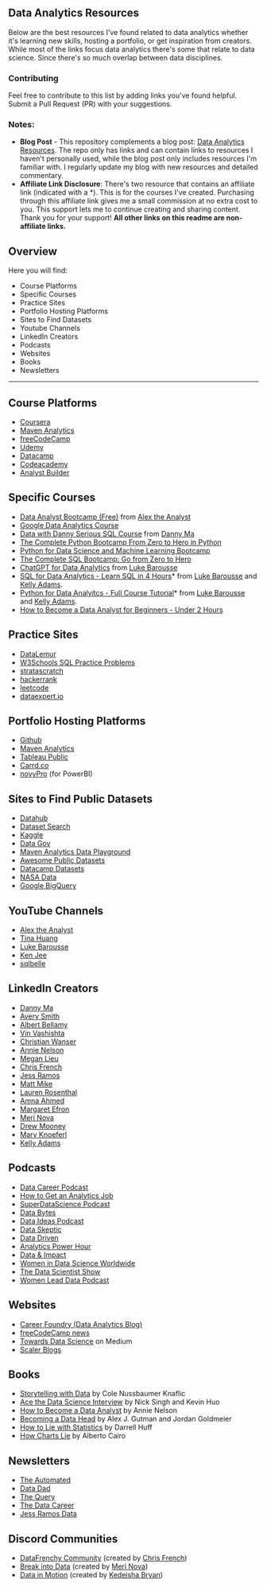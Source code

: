 ## Data Analytics Resources

Below are the best resources I've found related to data analytics whether it's learning new skills, hosting a portfolio, or get inspiration from creators. While most of the links focus data analytics there's some that relate to data science. 
Since there's so much overlap between data disciplines. 

### Contributing
Feel free to contribute to this list by adding links you've found helpful. Submit a Pull Request (PR) with your suggestions.

### Notes: 
- **Blog Post** - This repository complements a blog post: [Data Analytics Resources](https://www.kellyjadams.com/post/data-analytics-resources). The repo only has links and can contain links to resources I haven't personally used, while the blog post only includes resources I'm familiar with. I regularly update my blog with new resources and detailed commentary.
- **Affiliate Link Disclosure**: There's two resource that contains an affiliate link (indicated with a *). This is for the courses I've created. Purchasing through this affiliate link gives me a small commission at no extra cost to you. This support lets me to continue creating and sharing content. Thank you for your support! **All other links on this readme are non-affiliate links.**

## Overview

Here you will find:

- Course Platforms
- Specific Courses
- Practice Sites
- Portfolio Hosting Platforms
- Sites to Find Datasets
- Youtube Channels
- LinkedIn Creators
- Podcasts
- Websites
- Books
- Newsletters

---

## Course Platforms

- [Coursera](https://www.coursera.org/)
- [Maven Analytics](https://www.mavenanalytics.io/) 
- [freeCodeCamp](https://www.freecodecamp.org/learn/)
- [Udemy](https://www.udemy.com/)
- [Datacamp](https://www.datacamp.com/)
- [Codeacademy](https://www.codecademy.com/)
- [Analyst Builder](https://www.analystbuilder.com/) 

## Specific Courses

- [Data Analyst Bootcamp (Free)](https://youtube.com/playlist?list=PLUaB-1hjhk8FE_XZ87vPPSfHqb6OcM0cF) from [Alex the Analyst](https://www.youtube.com/@AlexTheAnalyst) 
- [Google Data Analytics Course](https://grow.google/dataanalytics/#?modal_active=none) 
- [Data with Danny Serious SQL Course](https://www.datawithdanny.com/courses/serious-sql) from [Danny Ma](https://www.datawithdanny.com/)
- [The Complete Python Bootcamp From Zero to Hero in Python](https://www.udemy.com/course/complete-python-bootcamp/)
- [Python for Data Science and Machine Learning Bootcamp](https://www.udemy.com/course/python-for-data-science-and-machine-learning-bootcamp/)
- [The Complete SQL Bootcamp: Go from Zero to Hero](https://www.udemy.com/course/the-complete-sql-bootcamp/)
- [ChatGPT for Data Analytics](https://www.lukebarousse.com/chatgpt) from [Luke Barousse](https://www.lukebarousse.com/)
- [SQL for Data Analytics - Learn SQL in 4 Hours](https://youtu.be/7mz73uXD9DA?feature=shared)* from [Luke Barousse](https://www.lukebarousse.com/) and [Kelly Adams](https://www.kellyjadams.com/).
- [Python for Data Analyitcs - Full Course Tutorial](https://www.lukebarousse.com/a/2147873313/NY7yabZz)* from [Luke Barousse](https://www.lukebarousse.com/) and [Kelly Adams](https://www.kellyjadams.com/).
- [How to Become a Data Analyst for Beginners - Under 2 Hours](https://youtube.com/playlist?list=PLXledyz7GVuI6L6NZfmwywMKXqCFd0OeK&si=TjaAAJOvN_HI9-HO)

## Practice Sites

- [DataLemur](https://datalemur.com/?referralCode=AbMUPIHm)
- [W3Schools SQL Practice Problems](https://www.w3schools.com/sql/sql_exercises.asp)
- [stratascratch](https://www.stratascratch.com/) 
- [hackerrank](https://www.hackerrank.com/)
- [leetcode](https://leetcode.com/)
- [dataexpert.io](https://dataengineer.io/questions)

## Portfolio Hosting Platforms

- [Github](https://github.com/)
- [Maven Analytics](https://www.mavenanalytics.io/showcase)
- [Tableau Public](https://public.tableau.com/app/discover)
- [Carrd.co](https://carrd.co/) 
- [novyPro](https://www.novypro.com/) (for PowerBI) 

## Sites to Find Public Datasets

- [Datahub](https://datahub.io/collections)
- [Dataset Search](https://datasetsearch.research.google.com/) 
- [Kaggle](https://www.kaggle.com/datasets) 
- [Data Gov](https://data.gov/)
- [Maven Analytics Data Playground](https://www.mavenanalytics.io/data-playground)
- [Awesome Public Datasets](https://github.com/awesomedata/awesome-public-datasets)
- [Datacamp Datasets](https://www.datacamp.com/workspace/datasets)
- [NASA Data](https://data.nasa.gov/)
- [Google BigQuery](https://cloud.google.com/bigquery/docs/sandbox)

## YouTube Channels

- [Alex the Analyst](https://www.youtube.com/c/AlexTheAnalyst)
- [Tina Huang](https://www.youtube.com/channel/UC2UXDak6o7rBm23k3Vv5dww/featured) 
- [Luke Barousse](https://www.youtube.com/c/LukeBarousse)
- [Ken Jee](https://www.youtube.com/@KenJee_ds/featured)
- [sqlbelle](https://www.youtube.com/c/sqlbelle)

## LinkedIn Creators

- [Danny Ma](https://www.linkedin.com/in/datawithdanny/) 
- [Avery Smith](https://www.linkedin.com/in/averyjsmith/) 
- [Albert Bellamy](https://www.linkedin.com/in/bellamy-al/) 
- [Vin Vashishta](https://www.linkedin.com/in/vineetvashishta/)  
- [Christian Wanser](https://www.linkedin.com/in/christian-wanser/) 
- [Annie Nelson](https://www.linkedin.com/in/annie-nelson-analyst/) 
- [Megan Lieu](https://www.linkedin.com/in/meganlieu/)
- [Chris French](https://www.linkedin.com/in/chris-french-data/)
- [Jess Ramos](https://www.linkedin.com/in/jessramosmsba/)
- [Matt Mike](https://www.linkedin.com/in/matthewmike/)
- [Lauren Rosenthal](https://www.linkedin.com/in/lauren-rosenthal/)
- [Amna Ahmed](https://www.linkedin.com/in/amna-ahmed3282/)
- [Margaret Efron](https://www.linkedin.com/in/mnefron/)
- [Meri Nova](https://www.linkedin.com/in/meri-bozulanova/) 
- [Drew Mooney](https://www.linkedin.com/in/drew-mooney-data/) 
- [Mary Knoeferl](https://www.linkedin.com/in/mary-knoeferl/)
- [Kelly Adams](https://www.linkedin.com/in/kellyjianadams/)

## Podcasts

- [Data Career Podcast](https://anchor.fm/datacareerpodcast) 
- [How to Get an Analytics Job](https://www.youtube.com/@howtogetananalyticsjob336/featured)
- [SuperDataScience Podcast](https://www.superdatascience.com/podcast) 
- [Data Bytes](https://www.womenindata.org/podcast) 
- [Data Ideas Podcast](https://open.spotify.com/show/5pYsyJRoNStY1a6Ubw38v5?si=77c0959f2992402b)
- [Data Skeptic](https://dataskeptic.com/) 
- [Data Driven](https://datadriven.tv/) 
- [Analytics Power Hour](https://analyticshour.io/)
- [Data & Impact](https://podcasts.apple.com/us/podcast/data-impact-a-passion2knowledge-experience/id1431897021)
- [Women in Data Science Worldwide](https://www.widsworldwide.org/get-inspired/podcasts/)
- [The Data Scientist Show](https://www.youtube.com/c/thedatascientistshow)
- [Women Lead Data Podcast](https://www.secoda.co/podcast)
  
## Websites

- [Career Foundry (Data Analytics Blog)](https://careerfoundry.com/en/blog/data-analytics/)
- [freeCodeCamp news](https://www.freecodecamp.org/news/)
- [Towards Data Science](https://towardsdatascience.com/) on Medium
- [Scaler Blogs](https://www.scaler.com/blog/category/data-science-business-analytics/) 


## Books
- [Storytelling with Data](https://a.co/d/7ZkLYj1) by Cole Nussbaumer Knaflic
- [Ace the Data Science Interview](https://a.co/d/64kIImN) by Nick Singh and Kevin Huo 
- [How to Become a Data Analyst](https://a.co/d/3BUp5m4)  by Annie Nelson
- [Becoming a Data Head](https://a.co/d/4fB31Aw) by Alex J. Gutman and Jordan Goldmeier
- [How to Lie with Statistics](https://a.co/d/6AaKxB7) by Darrell Huff 
- [How Charts Lie](https://a.co/d/fwnyO3j) by Alberto Cairo

## Newsletters

- [The Automated](https://www.theautomated.co/) 
- [Data Dad](https://www.datadad.io/tdhnewsletter)
- [The Query](https://newsletter.thequery.io/)
- [The Data Career](https://thdatapoint.substack.com/)
- [Jess Ramos Data](https://jess-ramos-data.ck.page/)

## Discord Communities

- [DataFrenchy Community](https://discord.gg/Nwps7yGheJ) (created by [Chris French](https://www.linkedin.com/in/chris-french-data/))
- [Break into Data](https://discord.gg/kqQDVdhqFf) (created by [Meri Nova](https://www.linkedin.com/in/meri-bozulanova/))
- [Data in Motion](https://discord.gg/nsfMTQqqeA) (created by [Kedeisha Bryan](https://www.linkedin.com/in/kedeishabryan/))
